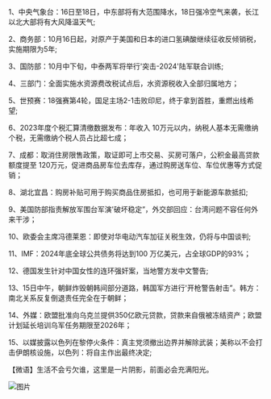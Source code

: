 1、中央气象台：16日至18日，中东部将有大范围降水，18日强冷空气来袭，长江以北大部将有大风降温天气;

2、商务部：10月16日起，对原产于美国和日本的进口氢碘酸继续征收反倾销税，实施期限为5年;

3、国防部：10月中下旬，中泰两军将举行'突击-2024'陆军联合训练;

4、三部门：全面实施水资源费改税试点后，水资源税收入全部归属地方；

5、世预赛：18强赛第4轮，国足主场2-1击败印尼，终于拿到首胜，重燃出线希望;

6、2023年度个税汇算清缴数据发布：年收入 10万元以内，纳税人基本无需缴纳个税，无需缴纳个税人员占比超七成；

7、成都：取消住房限售政策，取证即可上市交易、买房可落户，公积金最高贷款额度提至 120万元，促进商品房车位去库存，通过购房送车位、车位优惠等方式促销；

8、湖北宜昌：购房补贴可用于购买商品住房抵扣，也可用于新能源车款抵扣;

9、美国防部指责解放军围台军演'破坏稳定”，外交部回应：台湾问题不容任何外来干涉；

10、欧委会主席冯德莱恩：即使对华电动汽车加征关税生效，仍将与中国谈判;

11、IMF：2024年底全球公共债务将达到100 万亿美元，占全球GDP的93%；

12、德国发生针对中国女性的连环强奸案，当地警方发中文警告;

13、15日中午，朝鲜炸毁朝韩间部分道路，韩国军方进行'开枪警告射击”。韩方：南北关系反复倒退责任完全在于朝鲜；

14、外媒：欧盟批准向乌克兰提供350亿欧元贷款，贷款来自俄被冻结资产；欧盟计划延长培训乌军任务期限至2026年；

15、以媒披露以色列在黎停火条件：真主党须撤出边界并解除武装；美称以不会打击伊朗核设施，以色列：将自主作出最终决定;

【微语】生活不会亏欠谁，这里是一片阴影，前面必会充满阳光。

![图片](https://api.03c3.cn/api/zb)
